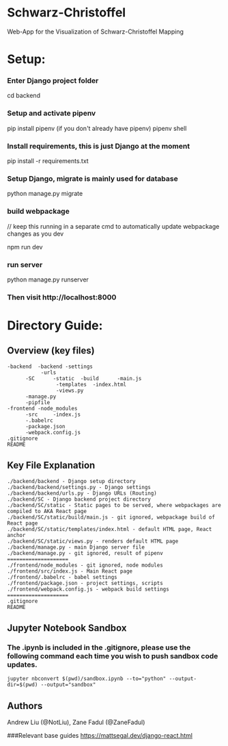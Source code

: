# Schwarz-Christoffel
Web-App for the Visualization of Schwarz-Christoffel Mapping

# Setup:

### Enter Django project folder
cd backend
### Setup and activate pipenv
pip install pipenv (if you don't already have pipenv)
pipenv shell
### Install requirements, this is just Django at the moment
pip install -r requirements.txt
### Setup Django, migrate is mainly used for database
python manage.py migrate
### build webpackage
// keep this running in a separate cmd to automatically update webpackage changes as you dev

npm run dev
### run server
python manage.py runserver
### Then visit http://localhost:8000

# Directory Guide:
## Overview (key files)
```
-backend  -backend -settings
	 	   -urls
	  -SC	   -static	-build		-main.js
		   		-templates	-index.html
		   		-views.py
	  -manage.py
	  -pipfile
-frontend -node_modules
	  -src	   -index.js
	  -.babelrc
	  -package.json
	  -webpack.config.js
.gitignore
README
```
## Key File Explanation
```
./backend/backend - Django setup directory
./backend/backend/settings.py - Django settings
./backend/backend/urls.py - Django URLs (Routing)
./backend/SC - Django backend project directory
./backend/SC/static - Static pages to be served, where webpackages are compiled to AKA React page
./backend/SC/static/build/main.js - git ignored, webpackage build of React page
./backend/SC/static/templates/index.html - default HTML page, React anchor
./backend/SC/static/views.py - renders default HTML page
./backend/manage.py - main Django server file
./backend/manage.py - git ignored, result of pipenv
====================
./frontend/node_modules - git ignored, node modules
./frontend/src/index.js - Main React page
./frontend/.babelrc - babel settings
./frontend/package.json - project settings, scripts
./frontend/webpack.config.js - webpack build settings
====================
.gitignore
README
```

## Jupyter Notebook Sandbox
### The .ipynb is included in the .gitignore, please use the following command each time you wish to push sandbox code updates.
```
jupyter nbconvert $(pwd)/sandbox.ipynb --to="python" --output-dir=$(pwd) --output="sandbox"
```

## Authors
Andrew Liu (@NotLiu), Zane Fadul (@ZaneFadul)

###Relevant base guides
https://mattsegal.dev/django-react.html



